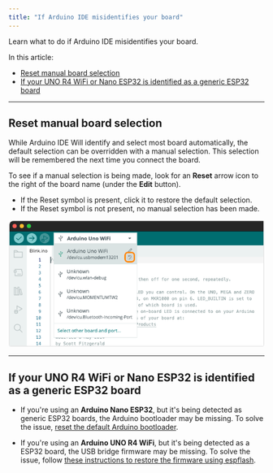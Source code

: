 ```yaml
---
title: "If Arduino IDE misidentifies your board"
---
```


Learn what to do if Arduino IDE misidentifies your board.

In this article:

* [Reset manual board selection](#manual-selection)
* [If your UNO R4 WiFi or Nano ESP32 is identified as a generic ESP32 board](#generic-esp32)

---

<a id="manual-selection"></a>

## Reset manual board selection

While Arduino IDE Will identify and select most board automatically, the default selection can be overridden with a manual selection. This selection will be remembered the next time you connect the board.

To see if a manual selection is being made, look for an **Reset** arrow icon to the right of the board name (under the **Edit** button).

* If the Reset symbol is present, click it to restore the default selection.
* If the Reset symbol is not present, no manual selection has been made.

![Resetting the default board selection.](img/board-selector-reset.png)

---

<a id="generic-esp32"></a>

## If your UNO R4 WiFi or Nano ESP32 is identified as a generic ESP32 board

* If you're using an **Arduino Nano ESP32**, but it's being detected as generic ESP32 boards, the Arduino bootloader may be missing. To solve the issue, [reset the default Arduino bootloader](https://support.arduino.cc/hc/en-us/articles/9810414060188-Reset-the-Arduino-bootloader-on-the-Nano-ESP32).

* If you're using an **Arduino UNO R4 WiFi**, but it's being detected as a ESP32 board, the USB bridge firmware may be missing. To solve the issue, follow [these instructions to restore the firmware using espflash](https://support.arduino.cc/hc/en-us/articles/9670986058780-Update-the-connectivity-module-firmware-on-UNO-R4-WiFi#espflash).

